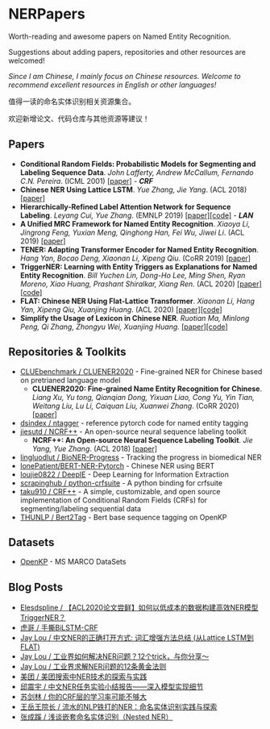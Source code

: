 # NERPapers
Worth-reading and awesome papers on Named Entity Recognition.

Suggestions about adding papers, repositories and other resources are welcomed!

*Since I am Chinese, I mainly focus on Chinese resources. Welcome to recommend excellent resources in English or other languages!*

值得一读的命名实体识别相关资源集合。

欢迎新增论文、代码仓库与其他资源等建议！

## Papers
- **Conditional Random Fields: Probabilistic Models for Segmenting and Labeling Sequence Data**. *John Lafferty, Andrew McCallum, Fernando C.N. Pereira*. (ICML 2001) [[paper]](https://repository.upenn.edu/cgi/viewcontent.cgi?article=1162&context=cis_papers) - ***CRF***
- **Chinese NER Using Lattice LSTM**. *Yue Zhang, Jie Yang*. (ACL 2018) [[paper]](https://arxiv.org/abs/1805.02023)
- **Hierarchically-Refined Label Attention Network for Sequence Labeling**. *Leyang Cui, Yue Zhang*. (EMNLP 2019) [[paper]](https://www.aclweb.org/anthology/D19-1422/)[[code]](https://github.com/Nealcly/BiLSTM-LAN) - ***LAN***
- **A Unified MRC Framework for Named Entity Recognition**. *Xiaoya Li, Jingrong Feng, Yuxian Meng, Qinghong Han, Fei Wu, Jiwei Li*. (ACL 2019) [[paper]](https://arxiv.org/abs/1910.11476)
- **TENER: Adapting Transformer Encoder for Named Entity Recognition**. *Hang Yan, Bocao Deng, Xiaonan Li, Xipeng Qiu*. (CoRR 2019) [[paper]](https://arxiv.org/abs/1911.04474)
- **TriggerNER: Learning with Entity Triggers as Explanations for Named Entity Recognition**. *Bill Yuchen Lin, Dong-Ho Lee, Ming Shen, Ryan Moreno, Xiao Huang, Prashant Shiralkar, Xiang Ren*. (ACL 2020) [[paper]](https://arxiv.org/abs/2004.07493)[[code]](https://github.com/INK-USC/TriggerNER)
- **FLAT: Chinese NER Using Flat-Lattice Transformer**. *Xiaonan Li, Hang Yan, Xipeng Qiu, Xuanjing Huang*. (ACL 2020) [[paper]](https://arxiv.org/abs/2004.11795)[[code]](https://github.com/LeeSureman/Flat-Lattice-Transformer)
- **Simplify the Usage of Lexicon in Chinese NER**. *Ruotian Ma, Minlong Peng, Qi Zhang, Zhongyu Wei, Xuanjing Huang*. [[paper]](https://www.aclweb.org/anthology/2020.acl-main.528/)[[code]](https://github.com/v-mipeng/LexiconAugmentedNER)

## Repositories & Toolkits
- [CLUEbenchmark / CLUENER2020](https://github.com/CLUEbenchmark/CLUENER2020) - Fine-grained NER for Chinese based on pretrianed language model
  - **CLUENER2020: Fine-grained Name Entity Recognition for Chinese**. *Liang Xu, Yu tong, Qianqian Dong, Yixuan Liao, Cong Yu, Yin Tian, Weitang Liu, Lu Li, Caiquan Liu, Xuanwei Zhang*. (CoRR 2020) [[paper]](https://arxiv.org/abs/2001.04351)
- [dsindex / ntagger](https://github.com/dsindex/ntagger) - reference pytorch code for named entity tagging
- [jiesutd / NCRF++](https://github.com/jiesutd/NCRFpp) - An open-source neural sequence labeling toolkit
  - **NCRF++: An Open-source Neural Sequence Labeling Toolkit**. *Jie Yang, Yue Zhang*. (ACL 2018) [[paper]](https://www.aclweb.org/anthology/P18-4013/)
- [lingluodlut / BioNER-Progress](https://github.com/lingluodlut/BioNER-Progress) - Tracking the progress in biomedical NER
- [lonePatient/BERT-NER-Pytorch](https://github.com/lonePatient/BERT-NER-Pytorch) - Chinese NER using BERT
- [loujie0822 / DeepIE](https://github.com/loujie0822/DeepIE) - Deep Learning for Information Extraction
- [scrapinghub / python-crfsuite](https://github.com/scrapinghub/python-crfsuite) - A python binding for crfsuite
- [taku910 / CRF++](https://taku910.github.io/crfpp/) - A simple, customizable, and open source implementation of Conditional Random Fields (CRFs) for segmenting/labeling sequential data
- [THUNLP / Bert2Tag](https://github.com/thunlp/Bert2Tag) - Bert base sequence tagging on OpenKP
## Datasets
- [OpenKP](http://www.msmarco.org/leaders.aspx) - MS MARCO DataSets

## Blog Posts
- [Elesdspline / 【ACL2020论文尝鲜】如何以低成本的数据构建高效NER模型 TriggerNER？](https://zhuanlan.zhihu.com/p/145974989)
- [虎哥 / 手撕BiLSTM-CRF](https://zhuanlan.zhihu.com/p/97676647)
- [Jay Lou / 中文NER的正确打开方式: 词汇增强方法总结 (从Lattice LSTM到FLAT)](https://zhuanlan.zhihu.com/p/142615620)
- [Jay Lou / 工业界如何解决NER问题？12个trick，与你分享～](https://zhuanlan.zhihu.com/p/152463745)
- [Jay Lou / 工业界求解NER问题的12条黄金法则](https://mp.weixin.qq.com/s/MQRrEIJaFToIVLbnuKQZnw)
- [美团 / 美团搜索中NER技术的探索与实践](https://tech.meituan.com/2020/07/23/ner-in-meituan-nlp.html)
- [邱震宇 / 中文NER任务实验小结报告——深入模型实现细节](https://zhuanlan.zhihu.com/p/103779616)
- [苏剑林 / 你的CRF层的学习率可能不够大](https://kexue.fm/archives/7196)
- [王岳王院长 / 流水的NLP铁打的NER：命名实体识别实践与探索](https://zhuanlan.zhihu.com/p/166496466)
- [张成蹊 / 浅谈嵌套命名实体识别（Nested NER）](https://mp.weixin.qq.com/s/iB-gaxIygWLjS1mKwKUGog)

